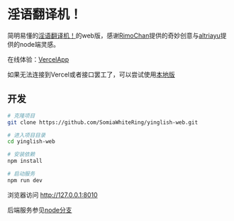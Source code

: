 # 淫语翻译机！

简明易懂的[淫语翻译机！](https://github.com/RimoChan/yinglish)的web版，感谢[RimoChan](https://github.com/RimoChan)提供的奇妙创意与[altriayu](https://github.com/altriayu)提供的node端灵感。

在线体验：[VercelApp](https://yinglish-web.vercel.app/)

如果无法连接到Vercel或者接口罢工了，可以尝试使用[本地版](https://github.com/SomiaWhiteRing/yinglish-web/tree/local-version)

## 开发

```bash
# 克隆项目
git clone https://github.com/SomiaWhiteRing/yinglish-web.git

# 进入项目目录
cd yinglish-web

# 安装依赖
npm install

# 启动服务
npm run dev
```

浏览器访问 http://127.0.0.1:8010

后端服务参见[node分支](https://github.com/SomiaWhiteRing/yinglish-web/tree/node)

